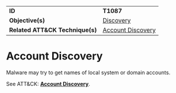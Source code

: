 |||
|---------|------------------------|
|**ID**|**T1087**|
|**Objective(s)**|[Discovery](https://github.com/MAECProject/malware-behaviors/tree/master/discovery)|
|**Related ATT&CK Technique(s)**|[Account Discovery](https://attack.mitre.org/techniques/T1087)|


Account Discovery
=================
Malware may try to get names of local system or domain accounts. 

See ATT&CK: [**Account Discovery**](https://attack.mitre.org/techniques/T1087).